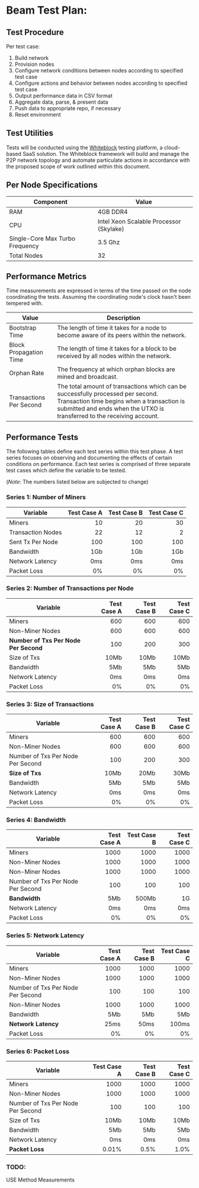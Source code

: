 # Beam Test Plan:  

## Test Procedure

Per test case:
1. Build network
2. Provision nodes
3. Configure network conditions between nodes according to specified test case
4. Configure actions and behavior between nodes according to specified test case
5. Output performance data in CSV format
6. Aggregate data, parse, & present data
8. Push data to appropriate repo, if necessary
9. Reset environment

## Test Utilities  

Tests will be conducted using the [Whiteblock](https://www.whiteblock.io) testing platform, a cloud-based SaaS solution. The Whiteblock framework will build and manage the P2P network topology and automate particulate actions in accordance with the proposed scope of work outlined within this document. 

## Per Node Specifications

| Component   | Value                                          |
|-------------|------------------------------------------------|
| RAM         | 4GB DDR4                                       |
| CPU         | Intel Xeon Scalable Processor (Skylake)        |
| Single-Core Max Turbo Frequency  | 3.5 Ghz                   |
| Total Nodes | 32                                       |


## Performance Metrics

Time measurements are expressed in terms of the time passed on the node
coordinating the tests.  Assuming the coordinating node's clock hasn't been tempered with.

| Value			            | Description | 
| ------------------------- | -------- | 
| Bootstrap Time	        | The length of time it takes for a node to become aware of its peers within the network. | 
| Block Propagation Time    | The length of time it takes for a block to be received by all nodes within the network. |
| Orphan Rate    	        | The frequency at which orphan blocks are mined and broadcast.                           | 
| Transactions Per Second   | The total amount of transactions which can be successfully processed per second. Transaction time begins when a transaction is submitted and ends when the UTXO is transferred to the receiving account. |


## Performance Tests

The following tables define each test series within this test phase. A test
series focuses on observing and documenting the effects of certain conditions
on performance. Each test series is comprised of three separate test cases
which define the variable to be tested. 

(_Note_: The numbers listed below are subjected to change)

### Series 1: Number of Miners

| Variable         | Test Case A | Test Case B | Test Case C |
|------------------|------------:|------------:|------------:|
| Miners           | 10          | 20          | 30          |
| Transaction Nodes| 22          | 12          | 2           |
| Sent Tx Per Node |  100        |  100        | 100         |
| Bandwidth        | 1Gb         | 1Gb         | 1Gb         |
| Network Latency  | 0ms         | 0ms         | 0ms         |
| Packet Loss      | 0%          | 0%          | 0%          |


### Series 2: Number of Transactions per Node

| Variable        | Test Case A | Test Case B | Test Case C |
|-----------------|------------:|------------:|------------:|
| Miners      | 600         | 600         | 600         |
| Non-Miner Nodes    | 600         | 600         | 600        |
| __Number of Txs Per Node Per Second__ |  100  |  200  |   300     |
| Size of Txs |  10Mb  |  10Mb  |   10Mb    |
| Bandwidth       | 5Mb         | 5Mb         | 5Mb         |
| Network Latency | 0ms         | 0ms         | 0ms         |
| Packet Loss     | 0%          | 0%          | 0%          |


### Series 3: Size of Transactions

| Variable        | Test Case A | Test Case B | Test Case C |
|-----------------|------------:|------------:|------------:|
| Miners      | 600         | 600         | 600         |
| Non-Miner Nodes    | 600         | 600         | 600        |
| Number of Txs Per Node Per Second|  100  |  200  |   300     |
| __Size of Txs__ |  10Mb  |  20Mb  |   30Mb    |
| Bandwidth       | 5Mb         | 5Mb         | 5Mb         |
| Network Latency | 0ms         | 0ms         | 0ms         |
| Packet Loss     | 0%          | 0%          | 0%          |



### Series 4: Bandwidth

| Variable        | Test Case A | Test Case B | Test Case C |
|-----------------|------------:|------------:|------------:|
| Miners      | 1000        | 1000        | 1000        |
| Non-Miner Nodes    | 1000        | 1000        | 1000        |
| Non-Miner Nodes    | 1000        | 1000        | 1000        |
| Number of Txs Per Node Per Second|  100  |  100  |   100     |
| __Bandwidth__       | 5Mb         | 500Mb       | 1G          |
| Network Latency | 0ms         | 0ms         | 0ms         |
| Packet Loss     | 0%          | 0%          | 0%          |


### Series 5: Network Latency

| Variable        | Test Case A | Test Case B | Test Case C |
|-----------------|------------:|------------:|------------:|
| Miners      | 1000        | 1000        | 1000        |
| Non-Miner Nodes    | 1000        | 1000        | 1000        |
| Number of Txs Per Node Per Second|  100  |  100  |   100     |
| Non-Miner Nodes    | 1000        | 1000        | 1000        |
| Bandwidth       | 5Mb         | 5Mb         | 5Mb         |
| __Network Latency__ | 25ms        | 50ms        | 100ms       |
| Packet Loss     | 0%          | 0%          | 0%          |


### Series 6: Packet Loss

| Variable        | Test Case A | Test Case B | Test Case C |
|-----------------|------------:|------------:|------------:|
| Miners      | 1000        | 1000        | 1000        |
| Non-Miner Nodes    | 1000        | 1000        | 1000        |
| Number of Txs Per Node Per Second|  100  |  100  |   100     |
| Size of Txs |  10Mb  |  10Mb  |   10Mb    |
| Bandwidth       | 5Mb         | 5Mb         | 5Mb         |
| Network Latency | 0ms         | 0ms         | 0ms         |
| __Packet Loss__     | 0.01%       | 0.5%        | 1.0%        |



### TODO: 

USE Method Measurements
